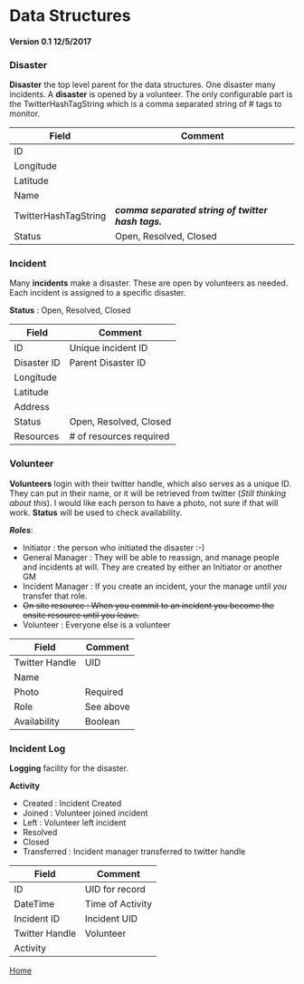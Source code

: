 # Data Structures

#### Version **0.1** 12/5/2017

### Disaster
**Disaster** the top level parent for the data structures. One disaster many incidents. A **disaster** is opened by a volunteer. The only configurable part is the TwitterHashTagString which is a comma separated string of # tags to monitor.

Field | Comment
--- | ---
ID  |
Longitude |
Latitude |
Name |
TwitterHashTagString | **_comma separated string of twitter hash tags._**
Status | Open, Resolved, Closed

### Incident
Many **incidents** make a disaster. These are open by volunteers as needed. Each incident is assigned to a specific disaster.

**Status** : Open, Resolved, Closed

Field | Comment
--- | ---
ID | Unique incident ID
Disaster ID | Parent Disaster ID
Longitude |
Latitude |
Address |
Status | Open, Resolved, Closed
Resources | # of resources required

### Volunteer

**Volunteers** login with their twitter handle, which also serves as a unique ID. They can put in their name, or it will be retrieved from twitter (_Still thinking about this_). I would like each person to have a photo, not sure if that will work. **Status** will be used to check availability.

**_Roles_**:
- Initiator : the person who initiated the disaster :-)
- General Manager : They will be able to reassign, and manage people and incidents at will. They are created by either an Initiator or another GM
- Incident Manager : If you create an incident, your the manage until _you_ transfer that role.
- ~~On site resource : When you commit to an incident you become the onsite resource until you leave.~~
- Volunteer : Everyone else is a volunteer

Field | Comment
--- | ---
Twitter Handle | UID
Name |
Photo | Required
Role  | See above
Availability | Boolean

### Incident Log

**Logging** facility  for the disaster.

**Activity**
- Created : Incident Created
- Joined : Volunteer joined incident
- Left : Volunteer left incident
- Resolved
- Closed
- Transferred : Incident manager transferred to twitter handle


Field | Comment
--- | ---
ID | UID for record
DateTime | Time of Activity
Incident ID | Incident UID
Twitter Handle | Volunteer
Activity |



[Home](./Master_Document.md)
